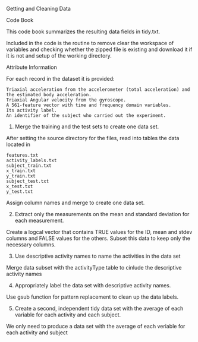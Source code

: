 Getting and Cleaning Data

Code Book

This code book summarizes the resulting data fields in tidy.txt.


Included in the code is the routine to remove clear the workspace of variables and
checking whether the zipped file is existing and download it if it is not and setup of
the working directory.



Attribute Information

For each record in the dataset it is provided:

    Triaxial acceleration from the accelerometer (total acceleration) and the estimated body acceleration.
    Triaxial Angular velocity from the gyroscope.
    A 561-feature vector with time and frequency domain variables.
    Its activity label.
    An identifier of the subject who carried out the experiment.

1. Merge the training and the test sets to create one data set.

After setting the source directory for the files, read into tables the data located in

    features.txt
    activity_labels.txt
    subject_train.txt
    x_train.txt
    y_train.txt
    subject_test.txt
    x_test.txt
    y_test.txt

Assign column names and merge to create one data set.

2. Extract only the measurements on the mean and standard deviation for each measurement.

Create a logcal vector that contains TRUE values for the ID, mean and stdev columns and FALSE values for the others. Subset this data to keep only the necessary columns.

3. Use descriptive activity names to name the activities in the data set

Merge data subset with the activityType table to cinlude the descriptive activity names

4. Appropriately label the data set with descriptive activity names.

Use gsub function for pattern replacement to clean up the data labels.

5. Create a second, independent tidy data set with the average of each variable for each activity and each subject.

We only need to produce a data set with the average of each veriable for each activity and subject